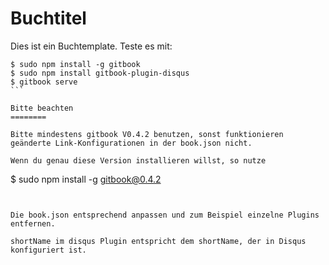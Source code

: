 Buchtitel
=======

Dies ist ein Buchtemplate. Teste es mit:

````
$ sudo npm install -g gitbook
$ sudo npm install gitbook-plugin-disqus
$ gitbook serve
```

Bitte beachten
========

Bitte mindestens gitbook V0.4.2 benutzen, sonst funktionieren geänderte Link-Konfigurationen in der book.json nicht.

Wenn du genau diese Version installieren willst, so nutze

````
$ sudo npm install -g gitbook@0.4.2
```


Die book.json entsprechend anpassen und zum Beispiel einzelne Plugins entfernen.

shortName im disqus Plugin entspricht dem shortName, der in Disqus konfiguriert ist.